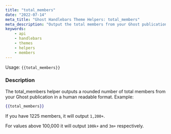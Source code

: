 ```yaml
---
title: "total_members"
date: "2022-07-14"
meta_title: "Ghost Handlebars Theme Helpers: total_members"
meta_description: "Output the total members from your Ghost publication using the total_members Handlebars helper within your theme!"
keywords:
    - api
    - handlebars
    - themes
    - helpers
    - members
---
```


Usage: `{{total_members}}`

### Description

The total_members helper outputs a rounded number of total members from your Ghost publication in a human readable format.
Example:

```handlebars
{{total_members}}
```
If you have 1225 members, it will output `1,200+`.

For values above 100,000 it will output `100k+` and `3m+` respectively.
